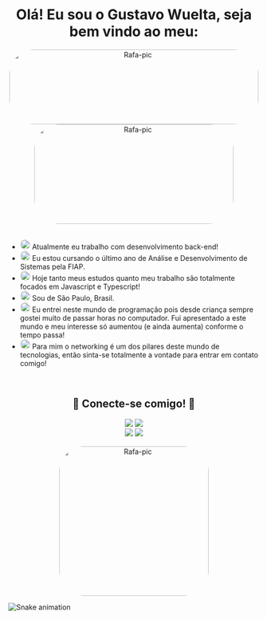 <h1 align="center"> Olá! Eu sou o Gustavo Wuelta, seja bem vindo ao meu: </h1>

<div align="center" >
  <img width="500px" height="150" alt="Rafa-pic" style="border-radius:50px;" src="https://cdn.discordapp.com/attachments/1062571674286960680/1062581020412620830/olagithub.png"/>
</div>

<div align="center" >
  <img alt="Rafa-pic" height="200" width="400" style="border-radius:50px;" src="https://media.giphy.com/media/xuXzcHMkuwvf2/giphy.gif">
</div>

<br>

- <img width="20px" alt="Rafa-pic" style="border-radius:50px;" src="https://media.discordapp.net/attachments/1045500218541613168/1061408381547585696/pokemon-icon.png"/> Atualmente eu trabalho com desenvolvimento back-end!
- <img width="20px" alt="Rafa-pic" style="border-radius:50px;" src="https://media.discordapp.net/attachments/1045500218541613168/1061408381547585696/pokemon-icon.png"/> Eu estou cursando o último ano de Análise e Desenvolvimento de Sistemas pela FIAP. 
- <img width="20px" alt="Rafa-pic" style="border-radius:50px;" src="https://media.discordapp.net/attachments/1045500218541613168/1061408381547585696/pokemon-icon.png"/> Hoje tanto meus estudos quanto meu trabalho são totalmente focados em Javascript e Typescript!
- <img width="20px" alt="Rafa-pic" style="border-radius:50px;" src="https://media.discordapp.net/attachments/1045500218541613168/1061408381547585696/pokemon-icon.png"/> Sou de São Paulo, Brasil.
- <img width="20px" alt="Rafa-pic" style="border-radius:50px;" src="https://media.discordapp.net/attachments/1045500218541613168/1061408381547585696/pokemon-icon.png"/> Eu entrei neste mundo de programação pois desde criança sempre gostei muito de passar horas no computador. Fui apresentado a este mundo e meu interesse só aumentou (e ainda aumenta) conforme o tempo passa!
- <img width="20px" alt="Rafa-pic" style="border-radius:50px;" src="https://media.discordapp.net/attachments/1045500218541613168/1061408381547585696/pokemon-icon.png"/> Para mim o networking é um dos pilares deste mundo de tecnologias, então sinta-se totalmente a vontade para entrar em contato comigo!

<!---
<div align="center">
  <a href="https://github.com/GuWuelta">
  <img height="200em" width="49%" src="https://github-readme-stats.vercel.app/api?username=GuWuelta&show_icons=true&theme=tokyonight&include_all_commits=true&count_private=true"/>
  <img height="200em" width="42%" src="https://github-readme-stats.vercel.app/api/top-langs/?username=GuWuelta&layout=compact&langs_count=7&theme=tokyonight"/>
</div>
-->
  
<br>
   
<div align="center">
  <h2>
    💬 Conecte-se comigo! 💬
  </h2>
  <a href="https://discord.gg/9bzxNQVK" target="_blank"><img src="https://img.shields.io/badge/Discord-7289DA?style=for-the-badge&logo=discord&logoColor=white" target="_blank"></a>
  <a href="https://www.linkedin.com/in/gustavo-wuelta/" target="_blank"><img src="https://img.shields.io/badge/-LinkedIn-%230077B5?style=for-the-badge&logo=linkedin&logoColor=white" target="_blank"></a>
  <br>
  <a href="https://www.facebook.com/profile.php?id=100007939398389" target="_blank"><img src="https://img.shields.io/badge/Facebook-1877F2?style=for-the-badge&logo=facebook&logoColor=white" target="_blank"></a>
  <a href="https://www.instagram.com/_guwuelta/" target="_blank"><img src="https://img.shields.io/badge/-Instagram-%23E4405F?style=for-the-badge&logo=instagram&logoColor=white" target="_blank"></a>
  
  <br>
  <br>
  <img align="center" alt="Rafa-pic" width="300px" style="border-radius:50px;" src="https://media.giphy.com/media/l41YouCUUcreUabHW/giphy.gif">
  </div>
  
  ![Snake animation](https://github.com/GuWuelta/GuWuelta/blob/output/github-contribution-grid-snake.svg)
